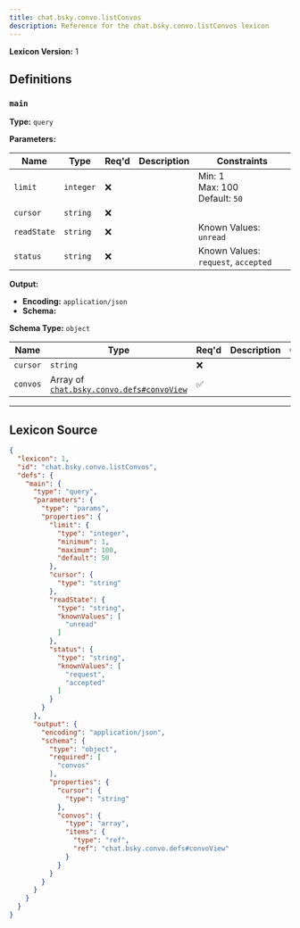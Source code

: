 ```yaml
---
title: chat.bsky.convo.listConvos
description: Reference for the chat.bsky.convo.listConvos lexicon
---
```

**Lexicon Version:** 1

## Definitions

<a name="main"></a>
### `main`

**Type:** `query`

**Parameters:**

| Name | Type | Req'd  | Description | Constraints |
|------|------|----------|-------------|-------------|
| `limit` | `integer` | ❌  |  | Min: 1<br/>Max: 100<br/>Default: `50` |
| `cursor` | `string` | ❌  |  |  |
| `readState` | `string` | ❌  |  | Known Values: `unread` |
| `status` | `string` | ❌  |  | Known Values: `request`, `accepted` |
**Output:**

- **Encoding:** `application/json`
- **Schema:**

**Schema Type:** `object`

| Name | Type | Req'd  | Description | Constraints |
|------|------|----------|-------------|-------------|
| `cursor` | `string` | ❌  |  |  |
| `convos` | Array of [`chat.bsky.convo.defs#convoView`](/lexicons/chat/bsky/convo/defs#convoView) | ✅  |  |  |

---

## Lexicon Source
```json
{
  "lexicon": 1,
  "id": "chat.bsky.convo.listConvos",
  "defs": {
    "main": {
      "type": "query",
      "parameters": {
        "type": "params",
        "properties": {
          "limit": {
            "type": "integer",
            "minimum": 1,
            "maximum": 100,
            "default": 50
          },
          "cursor": {
            "type": "string"
          },
          "readState": {
            "type": "string",
            "knownValues": [
              "unread"
            ]
          },
          "status": {
            "type": "string",
            "knownValues": [
              "request",
              "accepted"
            ]
          }
        }
      },
      "output": {
        "encoding": "application/json",
        "schema": {
          "type": "object",
          "required": [
            "convos"
          ],
          "properties": {
            "cursor": {
              "type": "string"
            },
            "convos": {
              "type": "array",
              "items": {
                "type": "ref",
                "ref": "chat.bsky.convo.defs#convoView"
              }
            }
          }
        }
      }
    }
  }
}
```

